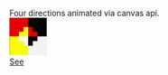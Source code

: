 Four directions animated via canvas api.  
![Four colors  (black, red, yellow, whitesmoke) inhabit 64x64 cartesian grid space. There is one color in each quadrant. The animation shifts the colors around clockwise from quadrant to quadrant.](see.gif)  
[See](https://i-ght.github.io/four_directions/codex.html)
